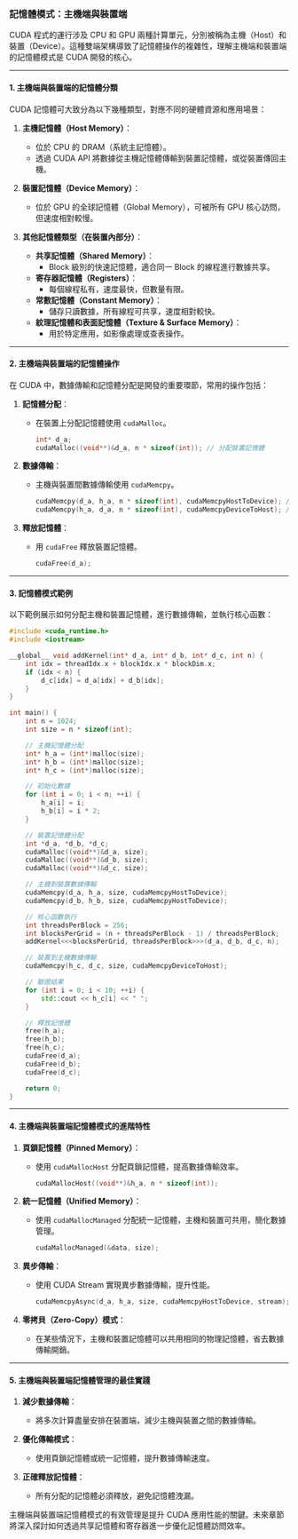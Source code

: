 ### 記憶體模式：主機端與裝置端  

CUDA 程式的運行涉及 CPU 和 GPU 兩種計算單元，分別被稱為主機（Host）和裝置（Device）。這種雙端架構導致了記憶體操作的複雜性，理解主機端和裝置端的記憶體模式是 CUDA 開發的核心。

---

#### **1. 主機端與裝置端的記憶體分類**
CUDA 記憶體可大致分為以下幾種類型，對應不同的硬體資源和應用場景：  

1. **主機記憶體（Host Memory）**：
   - 位於 CPU 的 DRAM（系統主記憶體）。  
   - 透過 CUDA API 將數據從主機記憶體傳輸到裝置記憶體，或從裝置傳回主機。  

2. **裝置記憶體（Device Memory）**：
   - 位於 GPU 的全球記憶體（Global Memory），可被所有 GPU 核心訪問，但速度相對較慢。  

3. **其他記憶體類型（在裝置內部分）**：
   - **共享記憶體（Shared Memory）**：
     - Block 級別的快速記憶體，適合同一 Block 的線程進行數據共享。  
   - **寄存器記憶體（Registers）**：
     - 每個線程私有，速度最快，但數量有限。  
   - **常數記憶體（Constant Memory）**：
     - 儲存只讀數據，所有線程可共享，速度相對較快。  
   - **紋理記憶體和表面記憶體（Texture & Surface Memory）**：
     - 用於特定應用，如影像處理或查表操作。

---

#### **2. 主機端與裝置端的記憶體操作**
在 CUDA 中，數據傳輸和記憶體分配是開發的重要環節，常用的操作包括：

1. **記憶體分配**：
   - 在裝置上分配記憶體使用 `cudaMalloc`。  
     ```cpp
     int* d_a;
     cudaMalloc((void**)&d_a, n * sizeof(int)); // 分配裝置記憶體
     ```

2. **數據傳輸**：
   - 主機與裝置間數據傳輸使用 `cudaMemcpy`。  
     ```cpp
     cudaMemcpy(d_a, h_a, n * sizeof(int), cudaMemcpyHostToDevice); // 主機到裝置
     cudaMemcpy(h_a, d_a, n * sizeof(int), cudaMemcpyDeviceToHost); // 裝置到主機
     ```

3. **釋放記憶體**：
   - 用 `cudaFree` 釋放裝置記憶體。  
     ```cpp
     cudaFree(d_a);
     ```

---

#### **3. 記憶體模式範例**
以下範例展示如何分配主機和裝置記憶體，進行數據傳輸，並執行核心函數：  

```cpp
#include <cuda_runtime.h>
#include <iostream>

__global__ void addKernel(int* d_a, int* d_b, int* d_c, int n) {
    int idx = threadIdx.x + blockIdx.x * blockDim.x;
    if (idx < n) {
        d_c[idx] = d_a[idx] + d_b[idx];
    }
}

int main() {
    int n = 1024;
    int size = n * sizeof(int);

    // 主機記憶體分配
    int* h_a = (int*)malloc(size);
    int* h_b = (int*)malloc(size);
    int* h_c = (int*)malloc(size);

    // 初始化數據
    for (int i = 0; i < n; ++i) {
        h_a[i] = i;
        h_b[i] = i * 2;
    }

    // 裝置記憶體分配
    int *d_a, *d_b, *d_c;
    cudaMalloc((void**)&d_a, size);
    cudaMalloc((void**)&d_b, size);
    cudaMalloc((void**)&d_c, size);

    // 主機到裝置數據傳輸
    cudaMemcpy(d_a, h_a, size, cudaMemcpyHostToDevice);
    cudaMemcpy(d_b, h_b, size, cudaMemcpyHostToDevice);

    // 核心函數執行
    int threadsPerBlock = 256;
    int blocksPerGrid = (n + threadsPerBlock - 1) / threadsPerBlock;
    addKernel<<<blocksPerGrid, threadsPerBlock>>>(d_a, d_b, d_c, n);

    // 裝置到主機數據傳輸
    cudaMemcpy(h_c, d_c, size, cudaMemcpyDeviceToHost);

    // 驗證結果
    for (int i = 0; i < 10; ++i) {
        std::cout << h_c[i] << " ";
    }

    // 釋放記憶體
    free(h_a);
    free(h_b);
    free(h_c);
    cudaFree(d_a);
    cudaFree(d_b);
    cudaFree(d_c);

    return 0;
}
```

---

#### **4. 主機端與裝置端記憶體模式的進階特性**
1. **頁鎖記憶體（Pinned Memory）**：  
   - 使用 `cudaMallocHost` 分配頁鎖記憶體，提高數據傳輸效率。  
     ```cpp
     cudaMallocHost((void**)&h_a, n * sizeof(int));
     ```

2. **統一記憶體（Unified Memory）**：  
   - 使用 `cudaMallocManaged` 分配統一記憶體，主機和裝置可共用，簡化數據管理。  
     ```cpp
     cudaMallocManaged(&data, size);
     ```

3. **異步傳輸**：  
   - 使用 CUDA Stream 實現異步數據傳輸，提升性能。  
     ```cpp
     cudaMemcpyAsync(d_a, h_a, size, cudaMemcpyHostToDevice, stream);
     ```

4. **零拷貝（Zero-Copy）模式**：  
   - 在某些情況下，主機和裝置記憶體可以共用相同的物理記憶體，省去數據傳輸開銷。

---

#### **5. 主機端與裝置端記憶體管理的最佳實踐**
1. **減少數據傳輸**：
   - 將多次計算盡量安排在裝置端，減少主機與裝置之間的數據傳輸。  

2. **優化傳輸模式**：
   - 使用頁鎖記憶體或統一記憶體，提升數據傳輸速度。  

3. **正確釋放記憶體**：
   - 所有分配的記憶體必須釋放，避免記憶體洩漏。

主機端與裝置端記憶體模式的有效管理是提升 CUDA 應用性能的關鍵。未來章節將深入探討如何透過共享記憶體和寄存器進一步優化記憶體訪問效率。